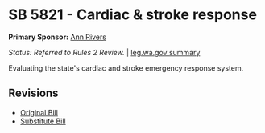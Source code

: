 # SB 5821 - Cardiac & stroke response
**Primary Sponsor:** [Ann Rivers](/person/leg/ann.rivers.md)

*Status: Referred to Rules 2 Review.* | [leg.wa.gov summary](https://app.leg.wa.gov/billsummary?BillNumber=5821&Year=2021)

Evaluating the state's cardiac and stroke emergency response system.

## Revisions
* [Original Bill](1/)
* [Substitute Bill](S/)